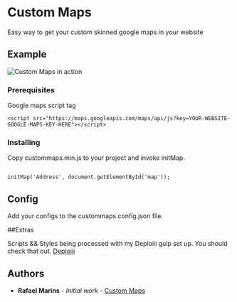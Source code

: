 # Custom Maps

Easy way to get your custom skinned google maps in your website


## Example

![Custom Maps in action](https://i.imgur.com/x96Lxt2.png)

### Prerequisites

Google maps script tag

```
<script src="https://maps.googleapis.com/maps/api/js?key=YOUR-WEBSITE-GOOGLE-MAPS-KEY-HERE"></script>

```

### Installing

Copy custommaps.min.js to your project and invoke initMap.

```

initMap('Address', document.getElementById('map'));

```

## Config

Add your configs to the custommaps.config.json file.

##Extras

Scripts && Styles being processed with my Deploiii gulp set up. You should check that out.
[Deploiii](https://github.com/rafamarins/deploiii)

## Authors

* **Rafael Marins** - *Initial work* - [Custom Maps](https://github.com/rafamarins)
